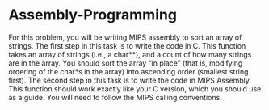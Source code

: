 # Assembly-Programming

For this problem, you will be writing MIPS assembly to sort an array of strings.
The first step in this task is to write the code in C. This function takes an array of strings (i.e., a char**), and a count of how many strings are in the array. You should sort the array “in place” (that is, modifying ordering of the char*s in the array) into ascending order (smallest string first). 
The second step in this task is to write the code in MIPS Assembly. This function should work exactly like your C version, which you should use as a guide.
You will need to follow the MIPS calling conventions.